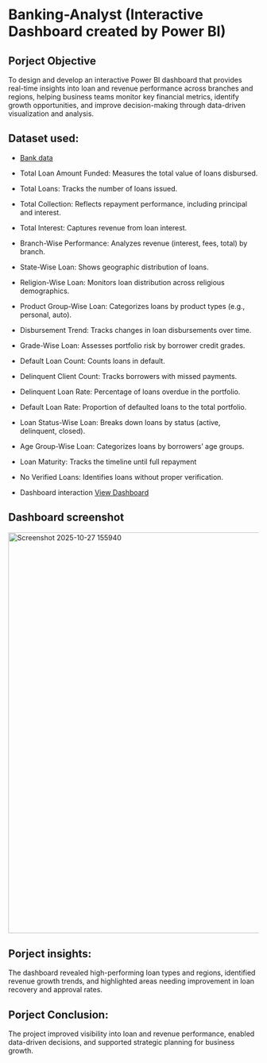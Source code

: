 # Banking-Analyst (Interactive Dashboard created by Power BI)
## Porject Objective
To design and develop an interactive Power BI dashboard that provides real-time insights into loan and revenue performance across branches and regions, helping business teams monitor key financial metrics, identify growth opportunities, and improve decision-making through data-driven visualization and analysis.
## Dataset used:
- <a href = "https://github.com/Yellesh77/Banking-Analyst/blob/830995eea478cd1db6cb61d7d8ab9c4af2ecd53b/Bank%20Data%20Analystics%20Data.xlsx"> Bank data </a>


- Total Loan Amount Funded: Measures the total value of loans disbursed.
- Total Loans: Tracks the number of loans issued.
- Total Collection: Reflects repayment performance, including principal and interest.
- Total Interest: Captures revenue from loan interest.
- Branch-Wise Performance: Analyzes revenue (interest, fees, total) by branch.
- State-Wise Loan: Shows geographic distribution of loans.
- Religion-Wise Loan: Monitors loan distribution across religious demographics.
- Product Group-Wise Loan: Categorizes loans by product types (e.g., personal, auto).
- Disbursement Trend: Tracks changes in loan disbursements over time.
- Grade-Wise Loan: Assesses portfolio risk by borrower credit grades.
- Default Loan Count: Counts loans in default.
- Delinquent Client Count: Tracks borrowers with missed payments.
- Delinquent Loan Rate: Percentage of loans overdue in the portfolio.
- Default Loan Rate: Proportion of defaulted loans to the total portfolio.
- Loan Status-Wise Loan: Breaks down loans by status (active, delinquent, closed).
- Age Group-Wise Loan: Categorizes loans by borrowers’ age groups.
- Loan Maturity: Tracks the timeline until full repayment 
- No Verified Loans: Identifies loans without proper verification.

- Dashboard interaction <a href="https://github.com/Yellesh77/Banking-Analyst/blob/main/Screenshot%202025-10-27%20155940.png"> View Dashboard</a>

## Dashboard screenshot
<img width="1311" height="807" alt="Screenshot 2025-10-27 155940" src="https://github.com/user-attachments/assets/6ea4c02f-10ed-4f73-88e0-970c59e1b348" />

## Porject insights:
The dashboard revealed high-performing loan types and regions, identified revenue growth trends, and highlighted areas needing improvement in loan recovery and approval rates.

## Porject Conclusion:
The project improved visibility into loan and revenue performance, enabled data-driven decisions, and supported strategic planning for business growth.
